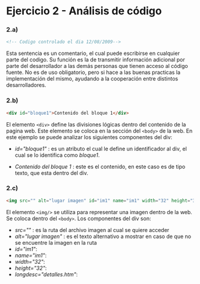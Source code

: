 # Ejercicio 2 - Análisis de código

### 2.a) 
````html
<!-- Codigo controlado el dia 12/08/2009-->
````
Esta sentencia es un comentario, el cual puede escribirse en cualquier parte del codigo.
Su función es la de transmitir información adicional por parte del desarrollador a las demás personas que tienen acceso al código fuente.
No es de uso obligatorio, pero si hace a las buenas practicas la implementación del mismo, ayudando a la cooperación entre distintos desarrolladores.


### 2.b) 
````html
<div id="bloque1">Contenido del bloque 1</div>
````
El elemento `<div>` define las divisiones lógicas dentro del contenido de la pagina web.
Este elemento se coloca en la sección del `<body>` de la web.
En este ejemplo se puede analizar los siguientes componentes del div:
- *id="bloque1"* : es un atributo el cual le define un identificador al div, el cual se lo identifica como *bloque1*.

- *Contenido del bloque 1* : este es el contenido, en este caso es de tipo texto, que esta dentro del div. 


### 2.c) 

````html
<img src="" alt="lugar imagen" id="im1" name="im1" width="32" height="32" longdesc="detalles.htm"/>
````
El elemento `<img/>`  se utiliza para representar una imagen dentro de la web.
Se coloca dentro del `<body>`.
Los componentes del div son:
- *src=""* : es la ruta del archivo imagen al cual se quiere acceder
- *alt="lugar imagen"* : es el texto alternativo a mostrar en caso de que no se encuentre la imagen en la ruta 
- *id="im1"*:
- *name="im1"*:
- *width="32"*:
- *height="32"*:
- *longdesc="detalles.htm"*:
<!--stackedit_data:
eyJoaXN0b3J5IjpbMTUzNjc3NDk2NCwxMzgxMDkyNzA1LDczMD
k5ODExNl19
-->